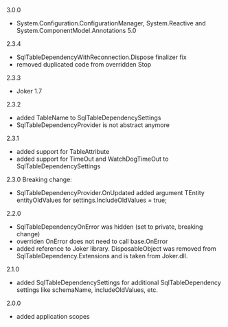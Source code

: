 ﻿3.0.0
- System.Configuration.ConfigurationManager, System.Reactive and System.ComponentModel.Annotations 5.0

2.3.4
- SqlTableDependencyWithReconnection.Dispose finalizer fix
- removed duplicated code from overridden Stop

2.3.3
- Joker 1.7

2.3.2
- added TableName to SqlTableDependencySettings<TEntity>
- SqlTableDependencyProvider is not abstract anymore

2.3.1
- added support for TableAttribute
- added support for TimeOut and WatchDogTimeOut to SqlTableDependencySettings<TEntity> 

2.3.0
Breaking change:
- SqlTableDependencyProvider.OnUpdated added argument TEntity entityOldValues for settings.IncludeOldValues = true;

2.2.0
- SqlTableDependencyOnError was hidden (set to private, breaking change)
- overriden OnError does not need to call base.OnError
- added reference to Joker library. DisposableObject was removed from SqlTableDependency.Extensions and is taken from Joker.dll.

2.1.0
- added SqlTableDependencySettings for additional SqlTableDependency settings like schemaName, includeOldValues, etc.

2.0.0
- added application scopes